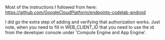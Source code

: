 Most of the instructions I followed from here:
https://github.com/GoogleCloudPlatform/endpoints-codelab-android

I did go the extra step of adding and verifying that authorization works. Just note, when you need to fill in WEB_CLIENT_ID that you need to use the id from the developer console under 'Compute Engine and App Engine'.
